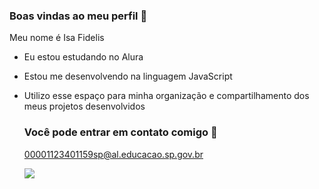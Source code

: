 ### Boas vindas ao meu perfil 🤎

Meu nome é Isa Fidelis

- Eu estou estudando no Alura
- Estou me desenvolvendo na linguagem JavaScript
- Utilizo esse espaço para minha organização e compartilhamento dos meus projetos desenvolvidos

  ### Você pode entrar em contato comigo 📧

  00001123401159sp@al.educacao.sp.gov.br



  ![](https://media1.tenor.com/m/SfIBJjbHH9UAAAAd/dog-smile-shyboos.gif)
  
